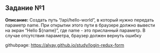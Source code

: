 ## Задание №1

**Описание:** Создать путь “/api/hello-world”, в который нужно передать параметр name. При открытии этого пути в браузере должно вывести на экран “Hello ${name}”, где name - это присланный параметр. В случае отсутствия параметра, браузер должен вернуть ошибку

githubpage: <https://alyay.github.io/study/login-redux-form>
